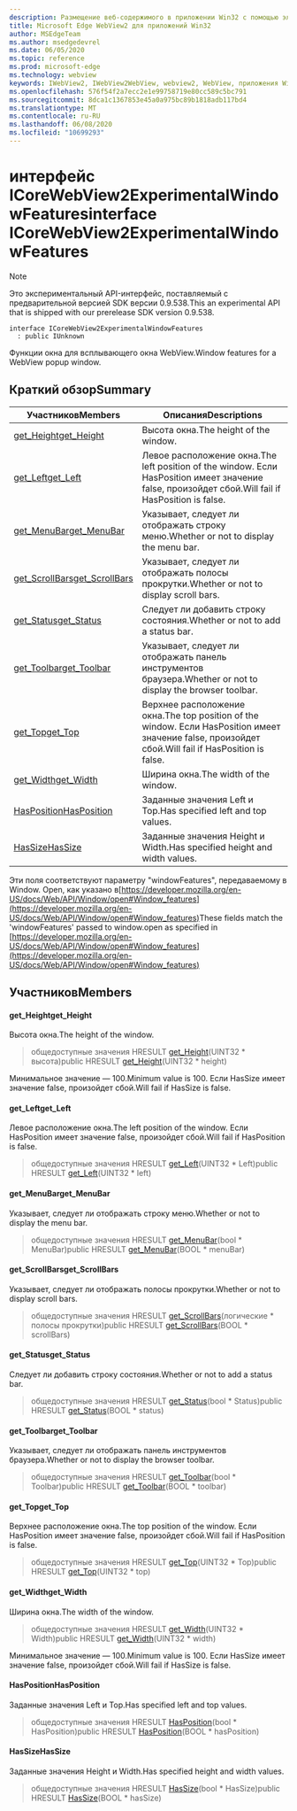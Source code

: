 ```yaml
---
description: Размещение веб-содержимого в приложении Win32 с помощью элемента управления Microsoft Edge WebView2
title: Microsoft Edge WebView2 для приложений Win32
author: MSEdgeTeam
ms.author: msedgedevrel
ms.date: 06/05/2020
ms.topic: reference
ms.prod: microsoft-edge
ms.technology: webview
keywords: IWebView2, IWebView2WebView, webview2, WebView, приложения Win32, Win32, EDGE, ICoreWebView2, ICoreWebView2Controller, элемент управления "веб-браузер", HTML Edge
ms.openlocfilehash: 576f54f2a7ecc2e1e99758719e80cc589c5bc791
ms.sourcegitcommit: 8dca1c1367853e45a0a975bc89b1818adb117bd4
ms.translationtype: MT
ms.contentlocale: ru-RU
ms.lasthandoff: 06/08/2020
ms.locfileid: "10699293"
---
```

# <span data-ttu-id="3b5bc-104">интерфейс ICoreWebView2ExperimentalWindowFeatures</span><span class="sxs-lookup"><span data-stu-id="3b5bc-104">interface ICoreWebView2ExperimentalWindowFeatures</span></span> 

> [!NOTE]
> <span data-ttu-id="3b5bc-105">Это экспериментальный API-интерфейс, поставляемый с предварительной версией SDK версии 0.9.538.</span><span class="sxs-lookup"><span data-stu-id="3b5bc-105">This an experimental API that is shipped with our prerelease SDK version 0.9.538.</span></span>

```
interface ICoreWebView2ExperimentalWindowFeatures
  : public IUnknown
```

<span data-ttu-id="3b5bc-106">Функции окна для всплывающего окна WebView.</span><span class="sxs-lookup"><span data-stu-id="3b5bc-106">Window features for a WebView popup window.</span></span>

## <span data-ttu-id="3b5bc-107">Краткий обзор</span><span class="sxs-lookup"><span data-stu-id="3b5bc-107">Summary</span></span>

 <span data-ttu-id="3b5bc-108">Участников</span><span class="sxs-lookup"><span data-stu-id="3b5bc-108">Members</span></span>                        | <span data-ttu-id="3b5bc-109">Описания</span><span class="sxs-lookup"><span data-stu-id="3b5bc-109">Descriptions</span></span>
--------------------------------|---------------------------------------------
[<span data-ttu-id="3b5bc-110">get_Height</span><span class="sxs-lookup"><span data-stu-id="3b5bc-110">get_Height</span></span>](#get_height) | <span data-ttu-id="3b5bc-111">Высота окна.</span><span class="sxs-lookup"><span data-stu-id="3b5bc-111">The height of the window.</span></span>
[<span data-ttu-id="3b5bc-112">get_Left</span><span class="sxs-lookup"><span data-stu-id="3b5bc-112">get_Left</span></span>](#get_left) | <span data-ttu-id="3b5bc-113">Левое расположение окна.</span><span class="sxs-lookup"><span data-stu-id="3b5bc-113">The left position of the window.</span></span> <span data-ttu-id="3b5bc-114">Если HasPosition имеет значение false, произойдет сбой.</span><span class="sxs-lookup"><span data-stu-id="3b5bc-114">Will fail if HasPosition is false.</span></span>
[<span data-ttu-id="3b5bc-115">get_MenuBar</span><span class="sxs-lookup"><span data-stu-id="3b5bc-115">get_MenuBar</span></span>](#get_menubar) | <span data-ttu-id="3b5bc-116">Указывает, следует ли отображать строку меню.</span><span class="sxs-lookup"><span data-stu-id="3b5bc-116">Whether or not to display the menu bar.</span></span>
[<span data-ttu-id="3b5bc-117">get_ScrollBars</span><span class="sxs-lookup"><span data-stu-id="3b5bc-117">get_ScrollBars</span></span>](#get_scrollbars) | <span data-ttu-id="3b5bc-118">Указывает, следует ли отображать полосы прокрутки.</span><span class="sxs-lookup"><span data-stu-id="3b5bc-118">Whether or not to display scroll bars.</span></span>
[<span data-ttu-id="3b5bc-119">get_Status</span><span class="sxs-lookup"><span data-stu-id="3b5bc-119">get_Status</span></span>](#get_status) | <span data-ttu-id="3b5bc-120">Следует ли добавить строку состояния.</span><span class="sxs-lookup"><span data-stu-id="3b5bc-120">Whether or not to add a status bar.</span></span>
[<span data-ttu-id="3b5bc-121">get_Toolbar</span><span class="sxs-lookup"><span data-stu-id="3b5bc-121">get_Toolbar</span></span>](#get_toolbar) | <span data-ttu-id="3b5bc-122">Указывает, следует ли отображать панель инструментов браузера.</span><span class="sxs-lookup"><span data-stu-id="3b5bc-122">Whether or not to display the browser toolbar.</span></span>
[<span data-ttu-id="3b5bc-123">get_Top</span><span class="sxs-lookup"><span data-stu-id="3b5bc-123">get_Top</span></span>](#get_top) | <span data-ttu-id="3b5bc-124">Верхнее расположение окна.</span><span class="sxs-lookup"><span data-stu-id="3b5bc-124">The top position of the window.</span></span> <span data-ttu-id="3b5bc-125">Если HasPosition имеет значение false, произойдет сбой.</span><span class="sxs-lookup"><span data-stu-id="3b5bc-125">Will fail if HasPosition is false.</span></span>
[<span data-ttu-id="3b5bc-126">get_Width</span><span class="sxs-lookup"><span data-stu-id="3b5bc-126">get_Width</span></span>](#get_width) | <span data-ttu-id="3b5bc-127">Ширина окна.</span><span class="sxs-lookup"><span data-stu-id="3b5bc-127">The width of the window.</span></span>
[<span data-ttu-id="3b5bc-128">HasPosition</span><span class="sxs-lookup"><span data-stu-id="3b5bc-128">HasPosition</span></span>](#hasposition) | <span data-ttu-id="3b5bc-129">Заданные значения Left и Top.</span><span class="sxs-lookup"><span data-stu-id="3b5bc-129">Has specified left and top values.</span></span>
[<span data-ttu-id="3b5bc-130">HasSize</span><span class="sxs-lookup"><span data-stu-id="3b5bc-130">HasSize</span></span>](#hassize) | <span data-ttu-id="3b5bc-131">Заданные значения Height и Width.</span><span class="sxs-lookup"><span data-stu-id="3b5bc-131">Has specified height and width values.</span></span>

<span data-ttu-id="3b5bc-132">Эти поля соответствуют параметру "windowFeatures", передаваемому в Window. Open, как указано в[https://developer.mozilla.org/en-US/docs/Web/API/Window/open#Window_features](https://developer.mozilla.org/en-US/docs/Web/API/Window/open#Window_features)</span><span class="sxs-lookup"><span data-stu-id="3b5bc-132">These fields match the 'windowFeatures' passed to window.open as specified in [https://developer.mozilla.org/en-US/docs/Web/API/Window/open#Window_features](https://developer.mozilla.org/en-US/docs/Web/API/Window/open#Window_features)</span></span>

## <span data-ttu-id="3b5bc-133">Участников</span><span class="sxs-lookup"><span data-stu-id="3b5bc-133">Members</span></span>

#### <span data-ttu-id="3b5bc-134">get_Height</span><span class="sxs-lookup"><span data-stu-id="3b5bc-134">get_Height</span></span> 

<span data-ttu-id="3b5bc-135">Высота окна.</span><span class="sxs-lookup"><span data-stu-id="3b5bc-135">The height of the window.</span></span>

> <span data-ttu-id="3b5bc-136">общедоступные значения HRESULT [get_Height](#get_height)(UINT32 \* высота)</span><span class="sxs-lookup"><span data-stu-id="3b5bc-136">public HRESULT [get_Height](#get_height)(UINT32 \* height)</span></span>

<span data-ttu-id="3b5bc-137">Минимальное значение — 100.</span><span class="sxs-lookup"><span data-stu-id="3b5bc-137">Minimum value is 100.</span></span> <span data-ttu-id="3b5bc-138">Если HasSize имеет значение false, произойдет сбой.</span><span class="sxs-lookup"><span data-stu-id="3b5bc-138">Will fail if HasSize is false.</span></span>

#### <span data-ttu-id="3b5bc-139">get_Left</span><span class="sxs-lookup"><span data-stu-id="3b5bc-139">get_Left</span></span> 

<span data-ttu-id="3b5bc-140">Левое расположение окна.</span><span class="sxs-lookup"><span data-stu-id="3b5bc-140">The left position of the window.</span></span> <span data-ttu-id="3b5bc-141">Если HasPosition имеет значение false, произойдет сбой.</span><span class="sxs-lookup"><span data-stu-id="3b5bc-141">Will fail if HasPosition is false.</span></span>

> <span data-ttu-id="3b5bc-142">общедоступные значения HRESULT [get_Left](#get_left)(UINT32 \* Left)</span><span class="sxs-lookup"><span data-stu-id="3b5bc-142">public HRESULT [get_Left](#get_left)(UINT32 \* left)</span></span>

#### <span data-ttu-id="3b5bc-143">get_MenuBar</span><span class="sxs-lookup"><span data-stu-id="3b5bc-143">get_MenuBar</span></span> 

<span data-ttu-id="3b5bc-144">Указывает, следует ли отображать строку меню.</span><span class="sxs-lookup"><span data-stu-id="3b5bc-144">Whether or not to display the menu bar.</span></span>

> <span data-ttu-id="3b5bc-145">общедоступные значения HRESULT [get_MenuBar](#get_menubar)(bool \* MenuBar)</span><span class="sxs-lookup"><span data-stu-id="3b5bc-145">public HRESULT [get_MenuBar](#get_menubar)(BOOL \* menuBar)</span></span>

#### <span data-ttu-id="3b5bc-146">get_ScrollBars</span><span class="sxs-lookup"><span data-stu-id="3b5bc-146">get_ScrollBars</span></span> 

<span data-ttu-id="3b5bc-147">Указывает, следует ли отображать полосы прокрутки.</span><span class="sxs-lookup"><span data-stu-id="3b5bc-147">Whether or not to display scroll bars.</span></span>

> <span data-ttu-id="3b5bc-148">общедоступные значения HRESULT [get_ScrollBars](#get_scrollbars)(логические \* полосы прокрутки)</span><span class="sxs-lookup"><span data-stu-id="3b5bc-148">public HRESULT [get_ScrollBars](#get_scrollbars)(BOOL \* scrollBars)</span></span>

#### <span data-ttu-id="3b5bc-149">get_Status</span><span class="sxs-lookup"><span data-stu-id="3b5bc-149">get_Status</span></span> 

<span data-ttu-id="3b5bc-150">Следует ли добавить строку состояния.</span><span class="sxs-lookup"><span data-stu-id="3b5bc-150">Whether or not to add a status bar.</span></span>

> <span data-ttu-id="3b5bc-151">общедоступные значения HRESULT [get_Status](#get_status)(bool \* Status)</span><span class="sxs-lookup"><span data-stu-id="3b5bc-151">public HRESULT [get_Status](#get_status)(BOOL \* status)</span></span>

#### <span data-ttu-id="3b5bc-152">get_Toolbar</span><span class="sxs-lookup"><span data-stu-id="3b5bc-152">get_Toolbar</span></span> 

<span data-ttu-id="3b5bc-153">Указывает, следует ли отображать панель инструментов браузера.</span><span class="sxs-lookup"><span data-stu-id="3b5bc-153">Whether or not to display the browser toolbar.</span></span>

> <span data-ttu-id="3b5bc-154">общедоступные значения HRESULT [get_Toolbar](#get_toolbar)(bool \* Toolbar)</span><span class="sxs-lookup"><span data-stu-id="3b5bc-154">public HRESULT [get_Toolbar](#get_toolbar)(BOOL \* toolbar)</span></span>

#### <span data-ttu-id="3b5bc-155">get_Top</span><span class="sxs-lookup"><span data-stu-id="3b5bc-155">get_Top</span></span> 

<span data-ttu-id="3b5bc-156">Верхнее расположение окна.</span><span class="sxs-lookup"><span data-stu-id="3b5bc-156">The top position of the window.</span></span> <span data-ttu-id="3b5bc-157">Если HasPosition имеет значение false, произойдет сбой.</span><span class="sxs-lookup"><span data-stu-id="3b5bc-157">Will fail if HasPosition is false.</span></span>

> <span data-ttu-id="3b5bc-158">общедоступные значения HRESULT [get_Top](#get_top)(UINT32 \* Top)</span><span class="sxs-lookup"><span data-stu-id="3b5bc-158">public HRESULT [get_Top](#get_top)(UINT32 \* top)</span></span>

#### <span data-ttu-id="3b5bc-159">get_Width</span><span class="sxs-lookup"><span data-stu-id="3b5bc-159">get_Width</span></span> 

<span data-ttu-id="3b5bc-160">Ширина окна.</span><span class="sxs-lookup"><span data-stu-id="3b5bc-160">The width of the window.</span></span>

> <span data-ttu-id="3b5bc-161">общедоступные значения HRESULT [get_Width](#get_width)(UINT32 \* Width)</span><span class="sxs-lookup"><span data-stu-id="3b5bc-161">public HRESULT [get_Width](#get_width)(UINT32 \* width)</span></span>

<span data-ttu-id="3b5bc-162">Минимальное значение — 100.</span><span class="sxs-lookup"><span data-stu-id="3b5bc-162">Minimum value is 100.</span></span> <span data-ttu-id="3b5bc-163">Если HasSize имеет значение false, произойдет сбой.</span><span class="sxs-lookup"><span data-stu-id="3b5bc-163">Will fail if HasSize is false.</span></span>

#### <span data-ttu-id="3b5bc-164">HasPosition</span><span class="sxs-lookup"><span data-stu-id="3b5bc-164">HasPosition</span></span> 

<span data-ttu-id="3b5bc-165">Заданные значения Left и Top.</span><span class="sxs-lookup"><span data-stu-id="3b5bc-165">Has specified left and top values.</span></span>

> <span data-ttu-id="3b5bc-166">общедоступные значения HRESULT [HasPosition](#hasposition)(bool \* HasPosition)</span><span class="sxs-lookup"><span data-stu-id="3b5bc-166">public HRESULT [HasPosition](#hasposition)(BOOL \* hasPosition)</span></span>

#### <span data-ttu-id="3b5bc-167">HasSize</span><span class="sxs-lookup"><span data-stu-id="3b5bc-167">HasSize</span></span> 

<span data-ttu-id="3b5bc-168">Заданные значения Height и Width.</span><span class="sxs-lookup"><span data-stu-id="3b5bc-168">Has specified height and width values.</span></span>

> <span data-ttu-id="3b5bc-169">общедоступные значения HRESULT [HasSize](#hassize)(bool \* HasSize)</span><span class="sxs-lookup"><span data-stu-id="3b5bc-169">public HRESULT [HasSize](#hassize)(BOOL \* hasSize)</span></span>

